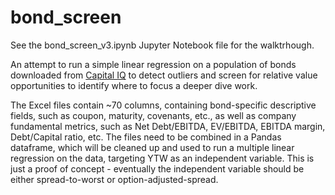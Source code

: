 # bond_screen

See the bond_screen_v3.ipynb Jupyter Notebook file for the walktrhough.

An attempt to run a simple linear regression on a population of bonds downloaded from [Capital IQ](https://www.capitaliq.com/) to detect outliers and screen for relative value opportunities to identify where to focus a deeper dive work.

The Excel files contain ~70 columns, containing bond-specific descriptive fields, such as coupon, maturity, covenants, etc., as well as company fundamental metrics, such as Net Debt/EBITDA, EV/EBITDA, EBITDA margin, Debt/Capital ratio, etc. The files need to be combined in a Pandas dataframe, which will be cleaned up and used to run a multiple linear regression on the data, targeting YTW as an independent variable. This is just a proof of concept - eventually the independent variable should be either spread-to-worst or option-adjusted-spread.
